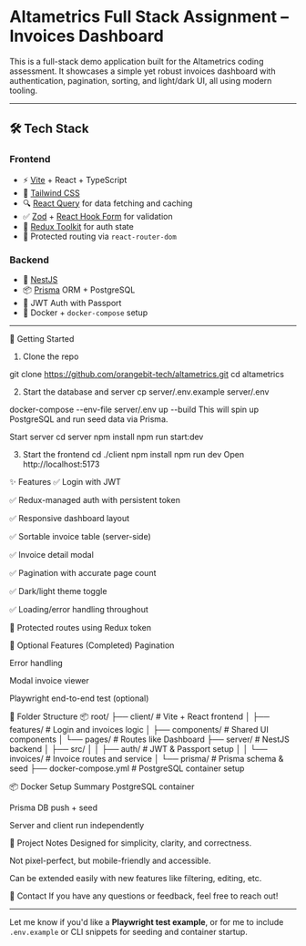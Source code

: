 # Altametrics Full Stack Assignment – Invoices Dashboard

This is a full-stack demo application built for the Altametrics coding assessment. It showcases a simple yet robust invoices dashboard with authentication, pagination, sorting, and light/dark UI, all using modern tooling.

---

## 🛠️ Tech Stack

### Frontend
- ⚡ [Vite](https://vitejs.dev/) + React + TypeScript
- 🎨 [Tailwind CSS](https://tailwindcss.com/)
- 🔍 [React Query](https://tanstack.com/query) for data fetching and caching
- ✅ [Zod](https://zod.dev/) + [React Hook Form](https://react-hook-form.com/) for validation
- 🧠 [Redux Toolkit](https://redux-toolkit.js.org/) for auth state
- 🔐 Protected routing via `react-router-dom`

### Backend
- 🚀 [NestJS](https://docs.nestjs.com/)
- 📦 [Prisma](https://www.prisma.io/) ORM + PostgreSQL
- 🔐 JWT Auth with Passport
- 🐳 Docker + `docker-compose` setup

---

🚀 Getting Started
1. Clone the repo

git clone https://github.com/orangebit-tech/altametrics.git
cd altametrics

2. Start the database and server
cp server/.env.example server/.env

docker-compose --env-file server/.env up --build
This will spin up PostgreSQL and run seed data via Prisma.

Start server
cd server
npm install
npm run start:dev

3. Start the frontend
cd ./client
npm install
npm run dev
Open http://localhost:5173

✨ Features
✅ Login with JWT

✅ Redux-managed auth with persistent token

✅ Responsive dashboard layout

✅ Sortable invoice table (server-side)

✅ Invoice detail modal

✅ Pagination with accurate page count

✅ Dark/light theme toggle

✅ Loading/error handling throughout

🔐 Protected routes using Redux token

🧪 Optional Features (Completed)
 Pagination

 Error handling

 Modal invoice viewer

 Playwright end-to-end test (optional)

📁 Folder Structure
📦 root/
├── client/           # Vite + React frontend
│   ├── features/     # Login and invoices logic
│   ├── components/   # Shared UI components
│   └── pages/        # Routes like Dashboard
├── server/           # NestJS backend
│   ├── src/
│   │   ├── auth/     # JWT & Passport setup
│   │   └── invoices/ # Invoice routes and service
│   └── prisma/       # Prisma schema & seed
├── docker-compose.yml  # PostgreSQL container setup


📦 Docker Setup Summary
PostgreSQL container

Prisma DB push + seed

Server and client run independently

📍 Project Notes
Designed for simplicity, clarity, and correctness.

Not pixel-perfect, but mobile-friendly and accessible.

Can be extended easily with new features like filtering, editing, etc.

📧 Contact
If you have any questions or feedback, feel free to reach out!

---

Let me know if you'd like a **Playwright test example**, or for me to include `.env.example` or CLI snippets for seeding and container startup.






